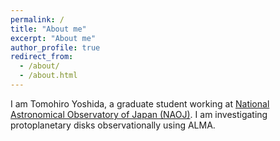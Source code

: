 ```yaml
---
permalink: /
title: "About me"
excerpt: "About me"
author_profile: true
redirect_from: 
  - /about/
  - /about.html
---
```


I am Tomohiro Yoshida, a graduate student working at [National Astronomical Observatory of Japan (NAOJ)](https://www.nao.ac.jp).
I am investigating protoplanetary disks observationally using ALMA.